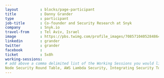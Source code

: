 ```yaml
---
layout          : blocks/page-participant
title           : Danny Grander
type            : participant
job-title       : Co-founder and Security Research at Snyk
company         : Snyk.io
travel-from     : Tel Aviv, Israel
image           : https://pbs.twimg.com/profile_images/708571040528486400/fR_OdsPi.jpg
linkedin        : grander
twitter         : grander
facebook        :
ticket          : 5x8h
working-sessions:
# add above a comma delimited list of the Working Sessions you would like to attend (use the session's title)
Node Security Round Table, AWS Lambda Security, Integrating Security Tools in the SDL, NextGen Security Scanners, Best practices in using SAST, DAST, IAST and RASP Tools, Scaling Static Analysis Reviews and Deployments, Securing GitHub Integrations, Securing the CI Pipeline
---
```


<!-- put more details about participant here -->
